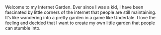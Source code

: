 

Welcome to my Internet Garden. Ever since I was a kid, I have been fascinated by little corners of the internet that people are still maintaining. It’s like wandering into a pretty garden in a game like Undertale. I love the feeling and decided that I want to create my own little garden that people can stumble into. 